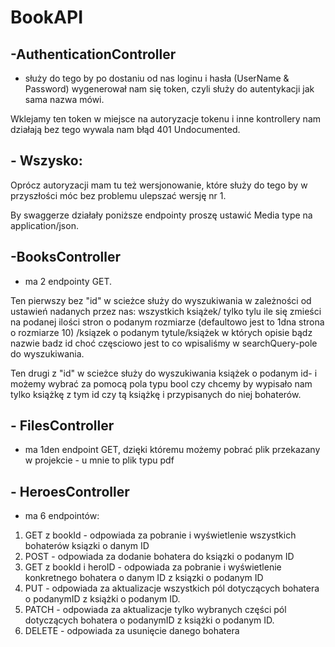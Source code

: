 # BookAPI

## -AuthenticationController 

- służy do tego by po dostaniu od nas loginu i hasła (UserName & Password) wygenerował nam się token, czyli służy do autentykacji jak sama nazwa mówi.

Wklejamy ten token w miejsce na autoryzacje tokenu i inne kontrollery nam działają bez tego wywala nam błąd 401 Undocumented.

## - Wszysko:

Oprócz autoryzacji mam tu też wersjonowanie, które służy do tego by w przyszłości móc bez problemu ulepszać wersję nr 1.

By swaggerze działały poniższe endpointy proszę ustawić Media type na application/json.

## -BooksController 

- ma 2 endpointy GET. 

Ten pierwszy bez "id" w scieżce służy do wyszukiwania w zależności od ustawień nadanych przez nas:
 wszystkich książek/ tylko tylu ile się zmieści na podanej ilości stron o podanym rozmiarze (defaultowo jest to 1dna strona o rozmiarze 10)
/ksiązek o podanym tytule/książek w których opisie bądz nazwie badz id choć częsciowo jest to co wpisaliśmy w searchQuery-pole do wyszukiwania.

Ten drugi z "id" w scieżce służy do wyszukiwania książek o podanym id- i możemy wybrać za pomocą pola typu bool czy chcemy by wypisało nam tylko książkę z tym id czy tą książkę i przypisanych do niej bohaterów.

## - FilesController 

- ma 1den endpoint GET, dzięki któremu możemy pobrać plik przekazany w projekcie - u mnie to plik typu pdf 

## - HeroesController 

- ma 6 endpointów:

1) GET z bookId - odpowiada za pobranie i wyświetlenie wszystkich bohaterów ksiązki o danym ID
2) POST - odpowiada za dodanie bohatera do ksiązki o podanym ID
3) GET z bookId i heroID - odpowiada za pobranie i wyświetlenie konkretnego bohatera o danym ID z ksiązki o podanym ID
4) PUT - odpowiada za aktualizacje wszystkich pól dotyczących bohatera o podanymID z książki o podanym ID.
5) PATCH - odpowiada za aktualizacje tylko wybranych części pól dotyczących bohatera o podanymID z książki o podanym ID.
6) DELETE - odpowiada za usunięcie danego bohatera

